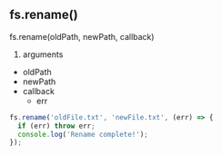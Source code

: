 ## fs.rename()
fs.rename(oldPath, newPath, callback)

1. arguments
  * oldPath
  * newPath 
  * callback
    * err

```js
fs.rename('oldFile.txt', 'newFile.txt', (err) => {
  if (err) throw err;
  console.log('Rename complete!');
});
```

